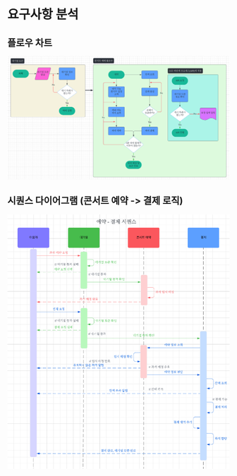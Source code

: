 # 요구사항 분석

## 플로우 차트
![img.png](/docs/img/flowchart.png)

## 시퀀스 다이어그램 (콘서트 예약 -> 결제 로직)
![img.png](/docs/img/sequence_diagram.png)